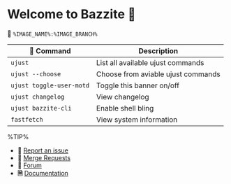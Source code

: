 # Welcome to Bazzite 󰊴
󱋩 `%IMAGE_NAME%:%IMAGE_BRANCH%`

|  Command | Description |
| ------- | ----------- |
| `ujust`  | List all available ujust commands |
| `ujust --choose` | Choose from aviable ujust commands |
| `ujust toggle-user-motd` | Toggle this banner on/off |
| `ujust changelog` | View changelog |
| `ujust bazzite-cli` | Enable shell bling |
| `fastfetch` | View system information |

%TIP%
- **** [Report an issue](https://github.com/vibrantleaf/morgi-gwyrdd/issues)
- **🔁** [Merge Requests](https://github.com/vibrantleaf/morgi-gwyrdd/pulls)
- **💬** [Forum](https://github.com/vibrantleaf/morgi-gwyrdd/discussions)
- **🗎** [Documentation](https://github.com/vibrantleaf/morgi-gwyrdd/wiki) 
